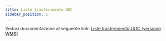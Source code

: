 ```yaml
---
title: Liste trasferimento UDC
sidebar_position: 5
---
```


Vedasi documentazione al seguente link: [Liste trasferimento UDC (versione WMS)](/docs/logistics/udc/loading-unit-packing-lists/transfer-unit)